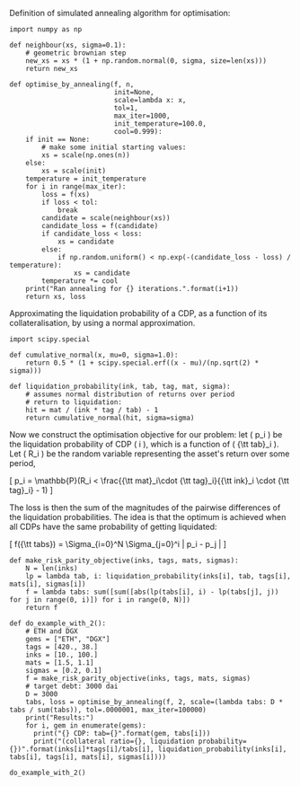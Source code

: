 Definition of simulated annealing algorithm for optimisation:

    import numpy as np
    
    def neighbour(xs, sigma=0.1):
        # geometric brownian step
        new_xs = xs * (1 + np.random.normal(0, sigma, size=len(xs)))
        return new_xs
    
    def optimise_by_annealing(f, n,
                              init=None,
                              scale=lambda x: x,
                              tol=1,
                              max_iter=1000,
                              init_temperature=100.0,
                              cool=0.999):
        if init == None:
            # make some initial starting values:
            xs = scale(np.ones(n))
        else:
            xs = scale(init)
        temperature = init_temperature
        for i in range(max_iter):
            loss = f(xs)
            if loss < tol:
                break
            candidate = scale(neighbour(xs))
            candidate_loss = f(candidate)
            if candidate_loss < loss:
                xs = candidate
            else:
                if np.random.uniform() < np.exp(-(candidate_loss - loss) / temperature):
                    xs = candidate
            temperature *= cool
        print("Ran annealing for {} iterations.".format(i+1))
        return xs, loss

Approximating the liquidation probability of a CDP, as a function of its collateralisation, by using a normal approximation.

    import scipy.special
    
    def cumulative_normal(x, mu=0, sigma=1.0):
        return 0.5 * (1 + scipy.special.erf((x - mu)/(np.sqrt(2) * sigma)))
    
    def liquidation_probability(ink, tab, tag, mat, sigma):
        # assumes normal distribution of returns over period
        # return to liquidation:
        hit = mat / (ink * tag / tab) - 1
        return cumulative_normal(hit, sigma=sigma)

Now we construct the optimisation objective for our problem: let \( p_i \) be the liquidation probability of CDP \( i \), which is a function of \( {\tt tab}_i \). Let \( R_i \) be the random variable representing the asset's return over some period, 

\[
p_i = \mathbb{P}(R_i < \frac{{\tt mat}_i\cdot {\tt tag}_i}{{\tt ink}_i \cdot {\tt tag}_i} - 1)
\]

The loss is then the sum of the magnitudes of the pairwise differences of the liquidation probabilities. The idea is that the optimum is achieved when all CDPs have the same probability of getting liquidated:

\[
f({\tt tabs}) = \Sigma_{i=0}^N \Sigma_{j=0}^i \| p_i - p_j \|
\]

    def make_risk_parity_objective(inks, tags, mats, sigmas):
        N = len(inks)
        lp = lambda tab, i: liquidation_probability(inks[i], tab, tags[i], mats[i], sigmas[i])
        f = lambda tabs: sum([sum([abs(lp(tabs[i], i) - lp(tabs[j], j)) for j in range(0, i)]) for i in range(0, N)])
        return f

    def do_example_with_2():
        # ETH and DGX
        gems = ["ETH", "DGX"]
        tags = [420., 38.]
        inks = [10., 100.]
        mats = [1.5, 1.1]
        sigmas = [0.2, 0.1]
        f = make_risk_parity_objective(inks, tags, mats, sigmas)
        # target debt: 3000 dai
        D = 3000
        tabs, loss = optimise_by_annealing(f, 2, scale=(lambda tabs: D * tabs / sum(tabs)), tol=.0000001, max_iter=100000)
        print("Results:")
        for i, gem in enumerate(gems):
          print("{} CDP: tab={}".format(gem, tabs[i]))
          print("(collateral ratio={}, liquidation probability={})".format(inks[i]*tags[i]/tabs[i], liquidation_probability(inks[i], tabs[i], tags[i], mats[i], sigmas[i])))

    do_example_with_2()
